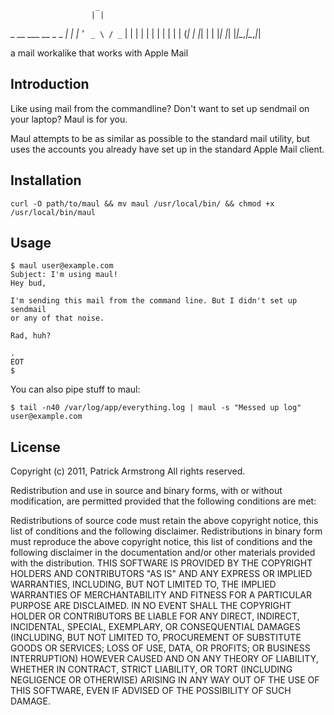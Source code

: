                        _ 
                      | |
 _ __ ___   __ _ _   _| |
| '_ ` _ \ / _` | | | | |
| | | | | | (_| | |_| | |
|_| |_| |_|\__,_|\__,_|_|

a mail workalike that works with Apple Mail


## Introduction

Like using mail from the commandline? Don't want to set up sendmail on your
laptop? Maul is for you.

Maul attempts to be as similar as possible to the standard mail utility, but
uses the accounts you already have set up in the standard Apple Mail client.

## Installation

    curl -O path/to/maul && mv maul /usr/local/bin/ && chmod +x /usr/local/bin/maul

## Usage

    $ maul user@example.com
    Subject: I'm using maul!
    Hey bud,

    I'm sending this mail from the command line. But I didn't set up sendmail
    or any of that noise.

    Rad, huh?

    .
    EOT
    $

You can also pipe stuff to maul:

    $ tail -n40 /var/log/app/everything.log | maul -s "Messed up log" user@example.com

## License

Copyright (c) 2011, Patrick Armstrong
All rights reserved.

Redistribution and use in source and binary forms, with or without
modification, are permitted provided that the following conditions are met:

Redistributions of source code must retain the above copyright notice, this
list of conditions and the following disclaimer.  Redistributions in binary
form must reproduce the above copyright notice, this list of conditions and the
following disclaimer in the documentation and/or other materials provided with
the distribution.  THIS SOFTWARE IS PROVIDED BY THE COPYRIGHT HOLDERS AND
CONTRIBUTORS "AS IS" AND ANY EXPRESS OR IMPLIED WARRANTIES, INCLUDING, BUT NOT
LIMITED TO, THE IMPLIED WARRANTIES OF MERCHANTABILITY AND FITNESS FOR A
PARTICULAR PURPOSE ARE DISCLAIMED. IN NO EVENT SHALL THE COPYRIGHT HOLDER OR
CONTRIBUTORS BE LIABLE FOR ANY DIRECT, INDIRECT, INCIDENTAL, SPECIAL,
EXEMPLARY, OR CONSEQUENTIAL DAMAGES (INCLUDING, BUT NOT LIMITED TO, PROCUREMENT
OF SUBSTITUTE GOODS OR SERVICES; LOSS OF USE, DATA, OR PROFITS; OR BUSINESS
INTERRUPTION) HOWEVER CAUSED AND ON ANY THEORY OF LIABILITY, WHETHER IN
CONTRACT, STRICT LIABILITY, OR TORT (INCLUDING NEGLIGENCE OR OTHERWISE) ARISING
IN ANY WAY OUT OF THE USE OF THIS SOFTWARE, EVEN IF ADVISED OF THE POSSIBILITY
OF SUCH DAMAGE.
